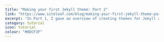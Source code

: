 ```yaml
---
title: "Making your first Jekyll theme: Part 2"
link: "https://www.siteleaf.com/blog/making-your-first-jekyll-theme-part-2/"
excerpt: "In Part 1, I gave an overview of creating themes for Jekyll and a few tips for when you’re developing your own theme. In this second part, I’m going to give a full step-by-step guide to developing your own Jekyll theme gem."
category: tutorial
icon: tutorial
colour: "#8DCF3F"
---
```

